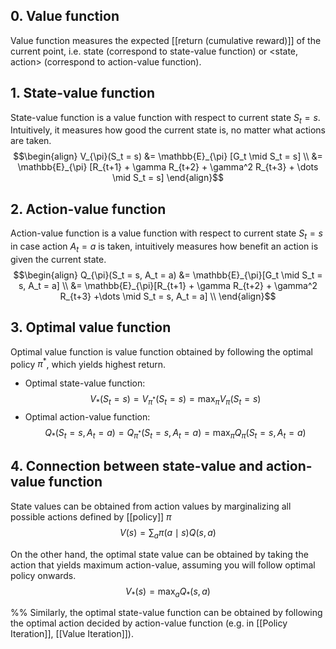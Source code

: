 ## 0. Value function
Value function measures the expected [[return (cumulative reward)]] of the current point, i.e. state (correspond to state-value function) or <state, action> (correspond to action-value function).

## 1. State-value function
State-value function is a value function with respect to current state $S_t = s$. Intuitively, it measures how good the current state is, no matter what actions are taken.
$$\begin{align}
V_{\pi}(S_t = s) 
&= \mathbb{E}_{\pi} [G_t \mid S_t = s] \\
&= \mathbb{E}_{\pi} [R_{t+1} + \gamma R_{t+2} + \gamma^2 R_{t+3} + \dots \mid S_t = s]
\end{align}$$

## 2. Action-value function
Action-value function is a value function with respect to current state $S_t = s$ in case action $A_t = a$ is taken, intuitively measures how benefit an action is given the current state.
$$\begin{align}
Q_{\pi}(S_t = s, A_t = a) &= \mathbb{E}_{\pi}[G_t \mid S_t = s, A_t = a] \\
&= \mathbb{E}_{\pi}[R_{t+1} + \gamma R_{t+2} + \gamma^2 R_{t+3} +\dots \mid S_t = s, A_t = a] \\
\end{align}$$

## 3. Optimal value function
Optimal value function is value function obtained by following the optimal policy $\pi^*$, which yields highest return.
- Optimal state-value function:
$$V_{*}(S_t=s) = V_{\pi^*}(S_t=s) = \max_{\pi} V_{\pi}(S_t = s)$$
- Optimal action-value function:
$$Q_{*}(S_t=s, A_t=a) = Q_{\pi^*}(S_t=s, A_t=a) = \max_{\pi} Q_{\pi}(S_t = s, A_t=a)$$

## 4. Connection between state-value and action-value function
State values can be obtained from action values by marginalizing all possible actions defined by [[policy]] $\pi$
$$V(s) = \sum_{a} \pi(a \mid s) Q(s,a)$$

On the other hand, the optimal state value can be obtained by taking the action that yields maximum action-value, assuming you will follow optimal policy onwards.
$$V_{*}(s) = \max_{a} Q_{*}(s,a)$$


%% Similarly, the optimal state-value function can be obtained by following the optimal action decided by action-value function (e.g. in [[Policy Iteration]], [[Value Iteration]]).
